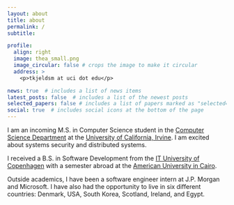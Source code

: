 ```yaml
---
layout: about
title: about
permalink: /
subtitle:

profile:
  align: right
  image: thea_small.png
  image_circular: false # crops the image to make it circular
  address: > 
    <p>tkjeldsm at uci dot edu</p>

news: true  # includes a list of news items
latest_posts: false  # includes a list of the newest posts
selected_papers: false # includes a list of papers marked as "selected={true}"
social: true  # includes social icons at the bottom of the page
---
```


I am an incoming M.S. in Computer Science student in the [Computer Science Department](https://www.cs.uci.edu/) at the [University of California, Irvine](https://uci.edu/). I am excited about systems security and distributed systems. 

I received a B.S. in Software Development from the [IT University of Copenhagen](https://en.itu.dk/) with a semester abroad at the [American University in Cairo](https://www.aucegypt.edu/). 

Outside academics, I have been a software engineer intern at J.P. Morgan and Microsoft. I have also had the opportunity to live in six different countries: Denmark, USA, South Korea, Scotland, Ireland, and Egypt.

